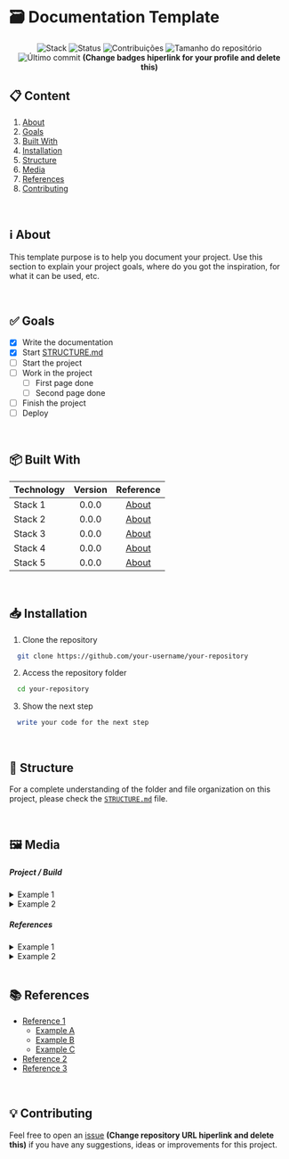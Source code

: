 # 🗃️ Documentation Template

<div align="center">

![Stack](https://img.shields.io/badge/Stack-Template-teal?style=for-the-badge) ![Status](https://img.shields.io/badge/status-Done-green?style=for-the-badge) ![Contribuições](https://img.shields.io/github/contributors/zTiagok/template.documentation?style=for-the-badge) ![Tamanho do repositório](https://img.shields.io/github/repo-size/zTiagok/template.documentation?style=for-the-badge) ![Último commit](https://img.shields.io/github/last-commit/zTiagok/template.documentation?style=for-the-badge)
**(Change badges hiperlink for your profile and delete this)**

</div>

## 📋 Content

1. [About](#-about)
1. [Goals](#-goals)
1. [Built With](#-built-with)
1. [Installation](#-installation)
1. [Structure](#-structure)
1. [Media](#️-media)
1. [References](#-references)
1. [Contributing](#-contributing)

<br />

## ℹ️ About

This template purpose is to help you document your project.
Use this section to explain your project goals, where do you got the inspiration, for what it can be used, etc.

<br />

## ✅ Goals

- [x] Write the documentation
- [x] Start [STRUCTURE.md](STRUCTURE.md)
- [ ] Start the project
- [ ] Work in the project
  - [ ] First page done
  - [ ] Second page done
- [ ] Finish the project
- [ ] Deploy

<br />

## 📦 Built With

| Technology | Version |             Reference             |
| ---------- | :-----: | :-------------------------------: |
| Stack 1    |  0.0.0  | [About](https://www.example.com/) |
| Stack 2    |  0.0.0  | [About](https://www.example.com/) |
| Stack 3    |  0.0.0  | [About](https://www.example.com/) |
| Stack 4    |  0.0.0  | [About](https://www.example.com/) |
| Stack 5    |  0.0.0  | [About](https://www.example.com/) |

<br />

## 📥 Installation

1. Clone the repository

```bash
  git clone https://github.com/your-username/your-repository
```

2. Access the repository folder

```bash
  cd your-repository
```

3. Show the next step

```bash
  write your code for the next step
```

<br />

## 📁 Structure

For a complete understanding of the folder and file organization on this project, please check the [`STRUCTURE.md`](STRUCTURE.md) file.

<br />

## 🖼️ Media

##### Project / Build

<details>
  <summary>Example 1</summary>
  
  ![Example](https://placehold.co/600x400?text=Example)
</details>
<details>
  <summary>Example 2</summary>

![Landing](https://placehold.co/600x400?text=Example)

</details>
 
##### References
<details>
  <summary>Example 1</summary>
  
  ![Example](https://placehold.co/600x400?text=Example)
</details>
<details>
  <summary>Example 2</summary>

![Landing](https://placehold.co/600x400?text=Example)

</details>

<br />

## 📚 References

- [Reference 1](https://www.example.com/)
  - [Example A](https://www.example.com/)
  - [Example B](https://www.example.com/)
  - [Example C](https://www.example.com/)
- [Reference 2](https://www.example.com/)
- [Reference 3](https://www.example.com/)

<br />

## 💡 Contributing

Feel free to open an [issue](https://www.example.com/) **(Change repository URL hiperlink and delete this)** if you have any suggestions, ideas or improvements for this project.
